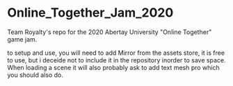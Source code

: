 # Online_Together_Jam_2020
Team Royalty's repo for the 2020 Abertay University "Online Together" game jam.

to setup and use, you will need to add Mirror from the assets store, it is free to use, but i deceide not to include it in the repository inorder to save space. When loading a scene it will also probably ask to add text mesh pro which you should also do.
